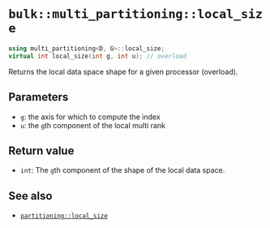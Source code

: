# `bulk::multi_partitioning::local_size`

```cpp
using multi_partitioning<D, G>::local_size;
virtual int local_size(int g, int u); // overload
```

Returns the local data space shape for a given processor (overload).

## Parameters

- `g`: the axis for which to compute the index
- `u`: the `g`th component of the local multi rank

## Return value

- `int`: The `g`th component of the shape of the local data space.

## See also

- [`partitioning::local_size`](../partitioning/local_size.md)

